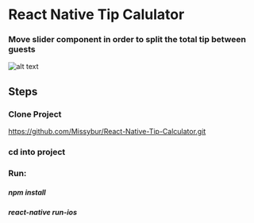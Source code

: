 # React Native Tip Calulator

### Move slider component in order to split the total tip between guests
![alt text](images/Tip_Calculator.png)

## Steps

### Clone Project
https://github.com/Missybur/React-Native-Tip-Calculator.git
### cd into project
### Run:
##### npm install
##### react-native run-ios